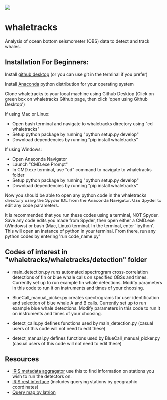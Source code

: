 ![](https://travis-ci.com/uwescience/whaletracks.svg?branch=master)

# whaletracks
Analysis of ocean bottom seismometer (OBS) data to detect and track whales.

## Installation For Beginners:

Install [github desktop](https://desktop.github.com/) (or you can use git in the terminal if you prefer)

Install [Anaconda](https://www.anaconda.com/products/individual) python distribution for your operating system

Clone whaletracks to your local machine using Github Desktop (Click on green box on whaletracks Github page, then click 'open using Github Desktop') 

If using Mac or Linux:
-   Open bash terminal and navigate to whaletracks directory using "cd whaletracks"
-   Setup python package by running "python setup.py develop"
-   Download dependencies by running "pip install whaletracks"

If using Windows:
-   Open Anaconda Navigator
-   Launch "CMD.exe Prompt"
-   In CMD.exe terminal, use "cd" command to navigate to whaletracks folder
-   Setup python package by running "python setup.py develop"
-   Download dependencies by running "pip install whaletracks"

Now you should be able to open any python code in the whaletracks directory using the Spyder IDE from the Anaconda Navigator. Use Spyder to edit any code parameters. 

It is recommended that you run these codes using a terminal, NOT Spyder. Save any code edits you made from Spyder, then open either a CMD.exe (Windows) or bash (Mac, Linux) terminal. In the terminal, enter 'ipython'. This will open an instance of python in your terminal. From there, run any python codes by entering 'run code_name.py'

## Codes of interest in "whaletracks/whaletracks/detection" folder
- main_detection.py runs automated spectrogram cross-correlation detections of fin or blue whale calls on specified OBSs and times. Currently set up to run example fin whale detections. Modify parameters in this code to run it on instruments and times of your choosing.
- BlueCall_manual_picker.py creates spectrograms for user identification and selection of blue whale A and B calls. Currently set up to run example blue whale detections. Modify parameters in this code to run it on instruments and times of your choosing.

- detect_calls.py defines functions used by main_detection.py (casual users of this code will not need to edit these)
- detect_manual.py defines functions used by BlueCall_manual_picker.py (casual users of this code will not need to edit these)

## Resources
- [IRIS metadata aggragator](http://ds.iris.edu/mda/7D/FC03D/?starttime=2014-09-07T00:00:00&endtime=2015-10-02T23:59:59) use this to find information on stations you wish to run the detectors on. 
- [IRIS rest interface](https://service.iris.edu/irisws/fedcatalog/1/) (includes querying stations by geographic coordinates)
- [Query map by lat/lon](http://ds.iris.edu/gmap/#maxlat=50&maxlon=-124&minlat=38&minlon=-132&network=*&drawingmode=box&planet=earth)



